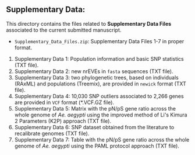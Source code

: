 
## 
## Supplementary Data: 

This directory contains the files related to **Supplementary Data Files** associated to the current submitted manuscript.

* `Supplementary_Data_Files.zip`: Supplementary Data Files 1-7 in proper format.

1) Supplementary Data 1: Population information and basic SNP statistics (TXT file).
2) Supplementary Data 2: new nrEVEs in `fasta` sequences (TXT file).
3) Supplementary Data 3: two phylogenetic trees, based on individuals (RAxML) and populations (Treemix), are provided in `newick` format (TXT file).
4) Supplementary Data 4: 10,030 SNP outliers associated to 2,266 genes are provided in `VCF` format (\*.VCF.GZ file).
5) Supplementary Data 5: Matrix with the pN/pS gene ratio across the whole genome of *Ae. aegypti* using the improved method of Li's Kimura 2 Parameters (K2P) approach (TXT file).
6) Supplementary Data 6: SNP dataset obtained from the literature to recalibrate genomes (TXT file).
7) Supplementary Data 7: Table with the pN/pS gene ratio across the whole genome of *Ae. aegypti* using the PAML protocol approach (TXT file).

